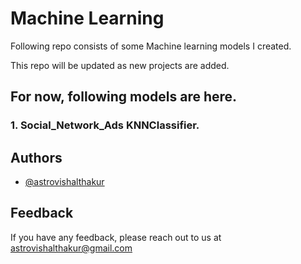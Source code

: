 
# Machine Learning

Following repo consists of some Machine learning models I created.

This repo will be updated as new projects are added.

## For now, following models are here.

### 1. Social_Network_Ads KNNClassifier.



## Authors

- [@astrovishalthakur](https://www.github.com/astrovishalthakur)


## Feedback

If you have any feedback, please reach out to us at astrovishalthakur@gmail.com

